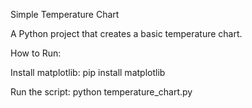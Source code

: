 Simple Temperature Chart

A Python project that creates a basic temperature chart.

How to Run:

Install matplotlib: pip install matplotlib

Run the script: python temperature_chart.py
